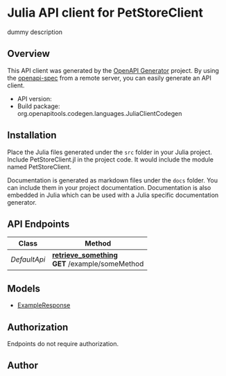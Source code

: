 # Julia API client for PetStoreClient

dummy description

## Overview
This API client was generated by the [OpenAPI Generator](https://openapi-generator.tech) project.  By using the [openapi-spec](https://openapis.org) from a remote server, you can easily generate an API client.

- API version: 
- Build package: org.openapitools.codegen.languages.JuliaClientCodegen


## Installation
Place the Julia files generated under the `src` folder in your Julia project. Include PetStoreClient.jl in the project code.
It would include the module named PetStoreClient.

Documentation is generated as markdown files under the `docs` folder. You can include them in your project documentation.
Documentation is also embedded in Julia which can be used with a Julia specific documentation generator.

## API Endpoints

Class | Method
------------ | -------------
*DefaultApi* | [**retrieve_something**](docs/DefaultApi.md#retrieve_something)<br/>**GET** /example/someMethod<br/>


## Models

 - [ExampleResponse](docs/ExampleResponse.md)


<a id="authorization"></a>
## Authorization
Endpoints do not require authorization.


## Author



